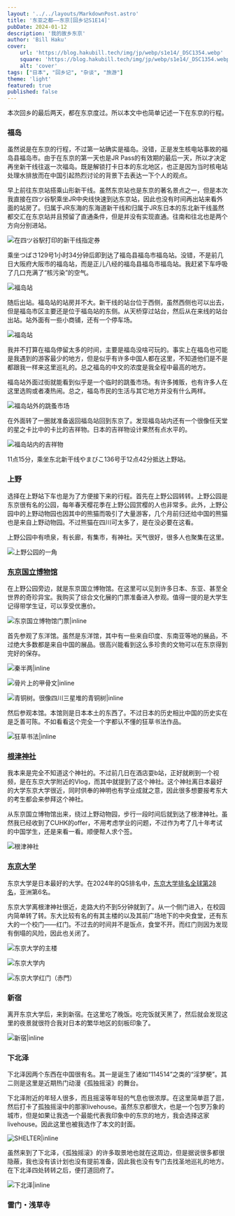 ```yaml
---
layout: '../../layouts/MarkdownPost.astro'
title: '东亚之都——东京[回乡记S1E14]'
pubDate: 2024-01-12
description: '我的故乡东京'
author: 'Bill Haku'
cover:
    url: 'https://blog.hakubill.tech/img/jp/webp/s1e14/_DSC1354.webp'
    square: 'https://blog.hakubill.tech/img/jp/webp/s1e14/_DSC1354.webp'
    alt: 'cover'
tags: ["日本", "回乡记", "杂谈", "旅游"]
theme: 'light'
featured: true
published: false
---
```


本次回乡的最后两天，都在东京度过。所以本文中也简单记述一下在东京的行程。

### 福岛

虽然说是在东京的行程，不过第一站确实是福岛。没错，正是发生核电站事故的福岛县福岛市。由于在东京的第一天也是JR Pass的有效期的最后一天，所以才决定再坐新干线往返一次福岛。既是解锁打卡日本的东北地区，也正是因为当时核电站处理水排放而在中国引起热烈讨论的背景下去表达一下个人的观点。

早上前往东京站搭乘山形新干线。虽然东京站也是东京的著名景点之一，但是本次我直接在四ツ谷駅乘坐JR中央线快速到达东京站，因此也没有时间再出站来看外面的站房了。归属于JR东海的东海道新干线和归属于JR东日本的东北新干线虽然都交汇在东京站并且预留了直通条件，但是并没有实现直通。往南和往北也是两个方向分别进站。

![在四ツ谷駅打印的新干线指定券](https://blog.hakubill.tech/img/jp/webp/s1e14/IMG_0533.webp)

乘坐つばさ129号1小时34分钟后即到达了福岛县福岛市福岛站。没错，不是前几日大阪府大阪市的福岛站，而是正儿八经的福岛县福岛市福岛站。我赶紧下车呼吸了几口充满了“核污染”的空气。

![福岛站](https://blog.hakubill.tech/img/jp/webp/s1e14/IMG_0542.webp)

随后出站。福岛站的站房并不大。新干线的站台位于西侧，虽然西侧也可以出去，但是福岛市区主要还是位于福岛站的东侧。从天桥穿过站台，然后从在来线的站台出站。站外面有一些小商铺，还有一个停车场。

![福岛站](https://blog.hakubill.tech/img/jp/webp/s1e14/_DSC1317.webp)

我并不打算在福岛停留太多的时间，主要是福岛没啥可玩的。事实上在福岛也可能是我遇到的游客最少的地方，但是似乎有许多中国人都在这里，不知道他们是不是都跟我一样来这里巡礼的。总之福岛的中文的浓度是我全程中最高的地方。

福岛站外面过街就能看到似乎是一个临时的跳蚤市场。有许多摊贩，也有许多人在这里选购或者凑热闹。总之，福岛市民的生活与其它地方并没有什么两样。

![福岛站外的跳蚤市场](https://blog.hakubill.tech/img/jp/webp/s1e14/IMG0547.webp)

在外面转了一圈就准备返回福岛站回到东京了。发现福岛站内还有一个很像任天堂的星之卡比中的卡比的吉祥物。日本的吉祥物设计果然有点水平的。

![福岛站内的吉祥物](https://blog.hakubill.tech/img/jp/webp/s1e14/IMG_0557.webp)

11点15分，乘坐东北新干线やまびこ136号于12点42分抵达上野站。

### 上野

选择在上野站下车也是为了方便接下来的行程。首先在上野公园转转。上野公园是东京很有名的公园，每年春天樱花季在上野公园赏樱的人也非常多。此外，上野公园中的上野动物园也因其中的熊猫而吸引了大量游客，几个月前归还给中国的熊猫也是来自上野动物园。不过熊猫在四川可太多了，是在没必要在这看。

上野公园中有喷泉，有长廊，有集市，有神社。天气很好，很多人也聚集在这里。

![上野公园的一角](https://blog.hakubill.tech/img/jp/webp/s1e14/_DSC1323.webp)

### [东京国立博物馆](https://www.tnm.jp)

在上野公园旁边，就是东京国立博物馆。在这里可以见到许多日本、东亚、甚至全世界的奇珍异宝。我购买了综合文化展的门票准备进入参观。值得一提的是大学生记得带学生证，可以享受优惠价。

![东京国立博物馆门票|inline](https://blog.hakubill.tech/img/jp/webp/s1e14/_DSC1327.webp)

首先参观了东洋馆。虽然是东洋馆，其中有一些来自印度、东南亚等地的展品，不过绝大多数都是来自中国的展品。很高兴能看到这么多珍贵的文物可以在东京得到完好的保存。

![秦半两|inline](https://blog.hakubill.tech/img/jp/webp/s1e14/_DSC1330.webp)

![骨片上的甲骨文|inline](https://blog.hakubill.tech/img/jp/webp/s1e14/_DSC1331.webp)

![青铜树。很像四川三星堆的青铜树|inline](https://blog.hakubill.tech/img/jp/webp/s1e14/_DSC1333.webp)

然后参观本馆。本馆则是日本本土的东西了。不过日本的历史相比中国的历史实在是乏善可陈。不如看看这个完全一个字都认不懂的狂草书法作品。

![狂草书法|inline](https://blog.hakubill.tech/img/jp/webp/s1e14/_DSC1334.webp)

### [根津神社](https://nedujinja.or.jp)

我本来是完全不知道这个神社的。不过前几日在酒店耍b站，正好就刷到一个视频，是在东京大学附近的Vlog，而其中就提到了这个神社。这个神社离日本最好的大学东京大学很近，同时供奉的神明也有学业成就之意，因此很多想要报考东大的考生都会来参拜这个神社。

从东京国立博物馆出来，绕过上野动物园，步行一段时间后就到达了根津神社。虽然我已经收到了CUHK的offer，不用考虑学业的问题，不过作为考了几十年考试的中国学生，还是来看一看。顺便帮人求个签。

![根津神社](https://blog.hakubill.tech/img/jp/webp/s1e14/IMG_0566.webp)

### [东京大学](https://www.u-tokyo.ac.jp/ja/index.html)

东京大学是日本最好的大学。在2024年的QS排名中，[东京大学排名全球第28名](https://www.topuniversities.com/universities/university-tokyo)，亚洲第6名。

东京大学离根津神社很近，走路大约不到5分钟就到了。从一个侧门进入，在校园内简单转了转。东大比较有名的有其主楼的以及其前广场地下的中央食堂，还有东大的一个校门——红门。不过去的时间并不是饭点，食堂不开。而红门则因为发现有倒塌的风险，因此也关闭了。

![东京大学的主楼](https://blog.hakubill.tech/img/jp/webp/s1e14/_DSC1338.webp)

![东京大学内](https://blog.hakubill.tech/img/jp/webp/s1e14/_DSC1343.webp)

![东京大学红门（赤門）](https://blog.hakubill.tech/img/jp/webp/s1e14/IMG_0591.webp)

### 新宿

离开东京大学后，来到新宿。在这里吃了晚饭。吃完饭就天黑了，然后就会发现这里的夜景就很符合我对日本的繁华地区的刻板印象了。

![新宿|inline](https://blog.hakubill.tech/img/jp/webp/s1e14/_DSC1349.webp)

### 下北泽

下北泽因两个东西在中国很有名。其一是诞生了诸如“114514”之类的“淫梦梗”。其二则是这里是近期热门动漫《孤独摇滚》的舞台。

下北泽附近的年轻人很多，而且摇滚等年轻的气息也很浓厚。在这里简单逛了逛，然后打卡了孤独摇滚中的那家livehouse。虽然东京都很大，也是一个包罗万象的城市，但是如果让我选一个最能代表我印象中的东京的地方，我会选择这家livehouse。因此这里也被我选作了本文的封面。

![SHELTER|inline](https://blog.hakubill.tech/img/jp/webp/s1e14/_DSC1354-1.webp)

虽然来到了下北泽，《孤独摇滚》的许多取景地也就在这周边，但是据说很多都很隐蔽，我也没有该计划也没有提前准备，因此我也没有专门去找圣地巡礼的地方。在下北泽四处转转之后，便打道回府了。

![下北泽|inline](https://blog.hakubill.tech/img/jp/webp/s1e14/_DSC1351.webp)

### 雷门・浅草寺
